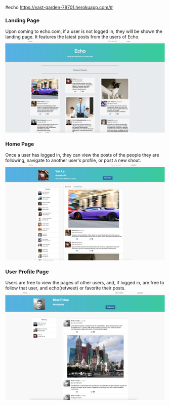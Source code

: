 #echo
https://vast-garden-78701.herokuapp.com/#

### Landing Page
Upon coming to echo.com, if a user is not logged in, they will be shown the landing page. It features the latest posts from the users of Echo.
![Echo Landing Page](https://github.com/Benjamin-Gnewuch/echo/blob/master/public/img/screenshots/landingpage.png)


### Home Page
Once a user has logged in, they can view the posts of the people they are following, navigate to another user's profile, or post a new shout.
![Home Page](https://github.com/Benjamin-Gnewuch/echo/blob/master/public/img/screenshots/home-page.png)


### User Profile Page
Users are free to view the pages of other users, and, if logged in, are free to follow that user, and echo(retweet) or favorite their posts.
![User Profile Page](https://github.com/Benjamin-Gnewuch/echo/blob/master/public/img/screenshots/other-user.png)
